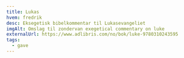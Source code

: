 ```yaml
---
title: Lukas
hvem: fredrik
desc: Eksegetisk bibelkommentar til Lukasevangeliet
imgAlt: Omslag til zondervan exegetical commentary on luke
externalUrl: https://www.adlibris.com/no/bok/luke-9780310243595
tags:
  - gave
---
```

